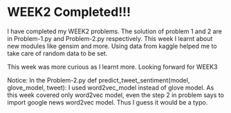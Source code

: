 # WEEK2 Completed!!!

I have completed my WEEK2 problems. The solution of problem 1 and 2 are in Problem-1.py and Problem-2.py respectively.
This week I learnt about new modules like gensim and more. Using data from kaggle helped me to take care of random data to be set.

This week was more curious as I learnt more. Looking forward for WEEK3 

Notice: In the Problem-2.py def predict_tweet_sentiment(model, glove_model, tweet): I used word2vec_model instead of glove model.
As this week covered only word2vec model, even the step 2 in problem says to import google news word2vec model. Thus I 
guess it would be a typo.

